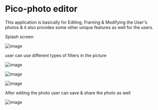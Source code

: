 # Pico-photo editor
 This application is basically for Editing, Framing & Modifying the User's photos & it also provides some other unique features as well for the users. 
 
 
 Splash screen
 
 ![image](https://user-images.githubusercontent.com/84410340/160286344-9918e885-9a0e-4ccb-8c49-3147f1470899.png)


user can use different types of filters in the picture

![image](https://user-images.githubusercontent.com/84410340/160286613-2c1b9e51-d8f4-4c55-b978-e705ff5af2a0.png)

![image](https://user-images.githubusercontent.com/84410340/160286297-e5e1d286-6165-4ff2-b48c-b4052ca92efc.png)

![image](https://user-images.githubusercontent.com/84410340/160286570-6495e065-f022-47b7-b2b9-aa2d3720a7dd.png)



After editing the photo user can save & share the photo as well

![image](https://user-images.githubusercontent.com/84410340/160286509-3201df56-9837-4540-9400-a0339b0cf6ed.png)



